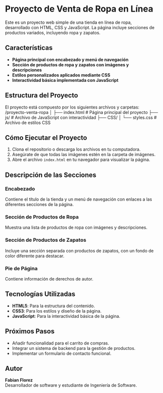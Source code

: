 # Proyecto de Venta de Ropa en Línea

Este es un proyecto web simple de una tienda en línea de ropa, desarrollado con HTML, CSS y JavaScript. La página incluye secciones de productos variados, incluyendo ropa y zapatos.

## Características

- **Página principal con encabezado y menú de navegación**
- **Sección de productos de ropa y zapatos con imágenes y descripciones**
- **Estilos personalizados aplicados mediante CSS**
- **Interactividad básica implementada con JavaScript**

## Estructura del Proyecto

El proyecto está compuesto por los siguientes archivos y carpetas:
/proyecto-venta-ropa
│
├── index.html           # Página principal del proyecto
├── js/                  # Archivo de JavaScript con interactividad
├── CSS/
│   └── styles.css       # Archivo de estilos CSS      

## Cómo Ejecutar el Proyecto

1. Clona el repositorio o descarga los archivos en tu computadora.
2. Asegúrate de que todas las imágenes estén en la carpeta de imágenes.
3. Abre el archivo `index.html` en tu navegador para visualizar la página.

## Descripción de las Secciones

### Encabezado
Contiene el título de la tienda y un menú de navegación con enlaces a las diferentes secciones de la página.

### Sección de Productos de Ropa
Muestra una lista de productos de ropa con imágenes y descripciones.

### Sección de Productos de Zapatos
Incluye una sección separada con productos de zapatos, con un fondo de color diferente para destacar.

### Pie de Página
Contiene información de derechos de autor.

## Tecnologías Utilizadas

- **HTML5**: Para la estructura del contenido.
- **CSS3**: Para los estilos y diseño de la página.
- **JavaScript**: Para la interactividad básica de la página.

## Próximos Pasos

- Añadir funcionalidad para el carrito de compras.
- Integrar un sistema de backend para la gestión de productos.
- Implementar un formulario de contacto funcional.

## Autor

**Fabian Florez**  
Desarrollador de software y estudiante de Ingeniería de Software.
